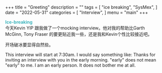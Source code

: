 +++
title = "Greeting"
description = ""
tags = [
    "ice breaking",
    "SysMex",
]
date = "2022-05-31"
categories = [
    "Interview",
]
menu = "main"
+++

**<font color =#3fb5bd>Ice-breaking</font>**  
今天Kevin YIP 跟我做了一个mocking interview。他对我的帮助比Garth McGinn, Tony Fraser 的要更贴近我一些，还是我和Kevin个性比较接近吧。  

开场破冰要显得自然些。

This interview will start at 7:30am.  I would say something like: Thanks for inviting an interview with you in the early morning.  "early" does not mean "early" to me.  I am an early person.  It does not bother me at all.  